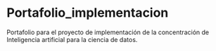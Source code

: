 # Portafolio_implementacion
Portafolio para el proyecto de implementación de la concentración de Inteligencia artificial para la ciencia de datos.

